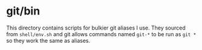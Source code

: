 # git/bin
This directory contains scripts for bulkier git aliases I use. They sourced from `shell/env.sh` and git allows commands named `git-*` to be run as `git *` so they work the same as aliases.
